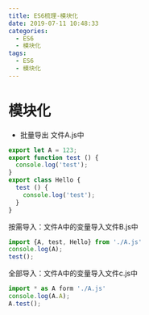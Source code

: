 ```yaml
---
title: ES6梳理-模块化
date: 2019-07-11 10:48:33
categories:
  - ES6
  - 模块化
tags:
  - ES6
  - 模块化
---
```


# 模块化
<!-- more -->
+ 批量导出
文件A.js中
```javascript
export let A = 123;
export function test () {
  console.log('test');
}
export class Hello {
  test () {
    console.log('test');
  }
}
```
按需导入：文件A中的变量导入文件B.js中
```javascript
import {A, test, Hello} from './A.js'
console.log(A);
test();
```
全部导入：文件A中的变量导入文件c.js中
```javascript
import * as A form './A.js'
console.log(A.A);
A.test();
```
